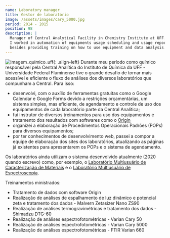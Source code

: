 ```yaml
---
name: Laboratory manager
title: Gestor de laboratório
image: /assets/images/cary_5000.jpg
period: 2014 - 2015
position: 98
description: |
  Manager of Central Analytical Facility in Chemistry Institute at UFF.
  I worked in automation of equipments usage scheduling and usage reports,
  besides providing training on how to use equipment and data analysis. 
---
```


![imagem_quimico_uff](/assets/images/cary_5000.jpg){: .align-left}
Durante meu período como químico responsável pela Central Analítica do Instituto
de Química da UFF - Universidade Federal Fluminense tive o grande desafio de
tornar mais acessível e eficiente o fluxo de análises dos diversos laboratórios
que compunham a Central. Para isso:

- desenvolvi, com o auxílio de ferramentas gratuitas como o Google Calendar e
Google Forms devido a restrições orçamentárias, um sistema simples, mas
eficiente, de agendamento e controle de uso dos equipamentos de cada laboratório
parte da Central Analítica; 
- fui instrutor de diversos treinamentos para uso dos equipamentos e tratamento
dos resultados com softwares como o [Origin](https://www.originlab.com/)
- organizei a elaboração de Procedimentos Operacionais Padrões (POPs) para
diversos equipamentos;
- por ter conhecimentos de desenvolvimento web, passei a compor a equipe de
elaboração dos sites dos laboratórios, atualizando as páginas já existentes para
apresentarem os POPs e o sistema de agendamento.

Os laboratórios ainda utilizam o sistema desenvolvido atualmente (2020 quando 
escrevo) como, por exemplo, o [Laboratório Multiusuário de Caracterização de
Materiais](http://www.lamate.uff.br/index.php/formularios-new) e o [Laboratório
Multiusuário de Espectroscopia](http://www.lame.uff.br/index.php/formularios).

Treinamentos ministrados:

- Tratamento de dados com software Origin
- Realização de análises de espalhamento de luz dinâmico e potencial zeta e 
tratamento dos dados - Malvern Zetasizer Nano ZS90
- Realização de análises termogravimétricas e tratamento dos dados - Shimadzu DTG-60
- Realização de análises espectrofotométricas - Varian Cary 50
- Realização de análises espectrofotométricas - Varian Cary 5000
- Realização de análises espectrofotométricas - FTIR Varian 660

